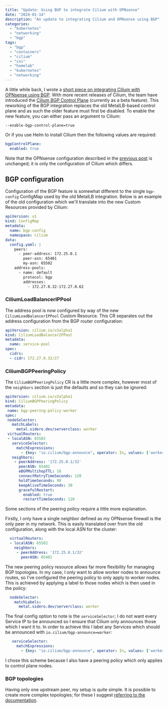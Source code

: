 ```yaml
---
title: "Update: Using BGP to integrate Cilium with OPNsense"
date: "2024-01-14"
description: "An update to integrating Cilium and OPNsense using BGP"
categories:
  - "kubernetes"
  - "networking"
  - "bgp"
tags:
  - "bgp"
  - "containers"
  - "cilium"
  - "cni"
  - "homelab"
  - "kubernetes"
  - "networking"
---
```


A little while back, I wrote a [short piece on integrating Cilium with OPNsense using BGP](/posts/using-bgp-to-integrate-cilium-with-opnsense/). With more recent releases of Cilium, the team have introduced the [Cilium BGP Control Plane](https://docs.cilium.io/en/stable/network/bgp-control-plane/) (currently as a beta feature). This reworking of the BGP integration replaces the old MetalLB-based control plane and as such the older feature must first be disabled. To enable the new feature, you can either pass an argument to Cilium:

```shell
--enable-bgp-control-plane=true
```

Or if you use Helm to install Cilium then the following values are required:

```yaml
bgpControlPlane:
  enabled: true
```

Note that the OPNsense configuration described in the [previous post](/posts/using-bgp-to-integrate-cilium-with-opnsense/) is unchanged; it is only the configuration of Cilium which differs.

## BGP configuration

Configuration of the BGP feature is somewhat different to the single `bgp-config` ConfigMap used by the old MetalLB integration. Below is an example of the old configuration which we'll translate into the new Custom Resources provided by Cilium:

```yaml
apiVersion: v1
kind: ConfigMap
metadata:
  name: bgp-config
  namespace: cilium
data:
  config.yaml: |
    peers:
      - peer-address: 172.25.0.1
        peer-asn: 65401
        my-asn: 65502
    address-pools:
      - name: default
        protocol: bgp
        addresses:
          - 172.27.0.32-172.27.0.62
```

### CiliumLoadBalancerIPPool

The address pool is now configured by way of the new `CiliumLoadBalancerIPPool` Custom Resource. This CR separates out the address configuration from the BGP router configuration:

```yaml
apiVersion: cilium.io/v2alpha1
kind: CiliumLoadBalancerIPPool
metadata:
  name: service-pool
spec:
  cidrs:
  - cidr: 172.27.0.32/27
```

### CiliumBGPPeeringPolicy

The `CiliumBGPPeeringPolicy` CR is a little more complex, however most of the `neighbors` section is just the defaults and so they can be ignored:

```yaml
apiVersion: cilium.io/v2alpha1
kind: CiliumBGPPeeringPolicy
metadata:
 name: bgp-peering-policy-worker
spec:
 nodeSelector:
   matchLabels:
     metal.sidero.dev/serverclass: worker
 virtualRouters:
 - localASN: 65502
   serviceSelector:
     matchExpressions:
       - {key: "io.cilium/bgp-announce", operator: In, values: ['worker']}
   neighbors:
    - peerAddress: '172.25.0.1/32'
      peerASN: 65401
      eBGPMultihopTTL: 10
      connectRetryTimeSeconds: 120
      holdTimeSeconds: 90
      keepAliveTimeSeconds: 30
      gracefulRestart:
        enabled: true
        restartTimeSeconds: 120
```

Some sections of the peering policy require a little more explanation.

Firstly, I only have a single neighbor defined as my OPNsense firewall is the only peer in my network. This is easily translated over from the old configuration, along with the local ASN for the cluster:

```yaml
  virtualRouters:
  - localASN: 65502
    neighbors:
     - peerAddress: '172.25.0.1/32'
       peerASN: 65401
```

The new peering policy resource allows far more flexibility for managing BGP topologies. In my case, I only want to allow worker nodes to announce routes, so I've configured the peering policy to only apply to worker nodes. This is achieved by applying a label to those nodes which is then used in the policy:

```yaml
  nodeSelector:
    matchLabels:
      metal.sidero.dev/serverclass: worker
```

The final config option to note is the `serviceSelector`; I do not want every Service IP to be announced so I ensure that Cilium only announces those which I want it to. In order to achieve this I label any Services which should be announced with `io.cilium/bgp-announce=worker`:

```yaml
   serviceSelector:
     matchExpressions:
       - {key: "io.cilium/bgp-announce", operator: In, values: ['worker']}
```

I chose this scheme because I also have a peering policy which only applies to control plane nodes.

### BGP topologies

Having only one upstream peer, my setup is quite simple. It is possible to create more complex topologies; for these I suggest [referring to the documentation](https://docs.cilium.io/en/stable/network/bgp-control-plane/#creating-a-bgp-topology).
